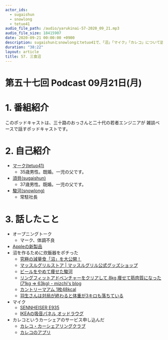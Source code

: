 ```yaml
---
actor_ids:
  - sugaishun
  - snowlong
  - tetuo41
audio_file_path: /audio/yarukinai-57-2020_09_21.mp3
audio_file_size: 18415907
date: 2020-09-21 00:00:00 +0900
description: sugaishunとsnowlongとtetuo41で、「沼」「マイク」「カレコ」について話しました。
duration: "38:22"
layout: article
title: 57. 三食沼
---
```


# 第五十七回 Podcast 09月21日(月)

# 1. 番組紹介
  このポッドキャストは、三十路のおっさんと二十代の若者エンジニアが
  雑談ベースで話すポッドキャストです。

# 2. 自己紹介
- [マーク(tetuo41)](https://twitter.com/tetuo41)
  - 35歳男性。既婚。一児の父です。
- [須貝(sugaishun)](https://twitter.com/sugaishun)
  - 37歳男性。既婚。一児の父です。
- [駿河(snowlong)](https://twitter.com/_snowlong)
  - 常駐社長

# 3. 話したこと
- オープニングトーク
  - マーク、体調不良
- [Appleの新製品](https://www.gizmodo.jp/2020/09/apple-event-matome.html)
- 沼を作るために炊飯器をポチった
  - [究極の減量食「沼」を大公開！](https://www.youtube.com/watch?v=NJtgQEXAjNI&feature=youtu.be)
  - [マッスルグリルストア | マッスルグリル公式グッズショップ](https://muscle-grill.shop/)
  - [ビールをやめて痩せた駿河](https://twitter.com/_snowlong/status/1303498234673856513)
  - [リングフィットアドベンチャーをクリアして 8kg 痩せて筋肉質になった (71kg => 63kg) - mizchi's blog](https://mizchi.hatenablog.com/entry/2020/08/23/163221)
  - [カントリーマアム 1枚48kcal](https://www.fujiya-peko.co.jp/sweets/item/27220.html)
  - [羽生さんは対局が終わると体重が3キロも落ちている](https://www.itmedia.co.jp/bizid/articles/1311/13/news014.html)
- マイク
  - [SENNHEISER E935](https://www.soundhouse.co.jp/en/products/detail/item/68380/)
  - [IKEAの吸音パネル オッドラウグ](https://www.ikea.com/jp/ja/p/oddlaug-sound-absorbing-panel-grey-80427367/)
- カレコというカーシェアのサービス申し込んだ
  - [カレコ・カーシェアリングクラブ](https://www.careco.jp/)
  - [カレコのアプリ](https://apps.apple.com/jp/app/careco-%E3%82%AB%E3%83%AC%E3%82%B3-%E3%82%AB%E3%83%BC%E3%82%B7%E3%82%A7%E3%82%A2%E3%83%AA%E3%83%B3%E3%82%B0%E3%82%AF%E3%83%A9%E3%83%96/id1439569250)
